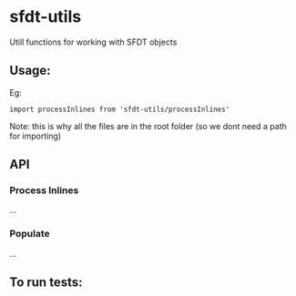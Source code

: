 # sfdt-utils

Utill functions for working with SFDT objects

## Usage:

Eg:

```
import processInlines from 'sfdt-utils/processInlines'
```

Note: this is why all the files are in the root folder (so we dont need a path for importing)

## API

### Process Inlines

...

### Populate

...


## To run tests:

```
```

